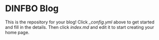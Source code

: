 # DINFBO Blog

This is the repository for your blog! Click *_config.yml* above to get started and fill in the details. Then click *index.md* and edit it to start creating your home page.
